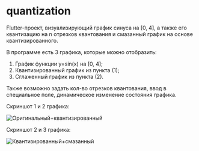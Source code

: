 # quantization

Flutter-проект, визуализирующий график синуса на [0, 4], а также его квантизацию на n отрезков квантования и смазанный график на основе квантизированного.

В программе есть 3 графика, которые можно отобразить:
1) График функции y=sin(x) на [0, 4];
2) Квантизированный график из пункта (1);
3) Сглаженный график из пункта (2).

Также возможно задать кол-во отрезков квантования, ввод в специальное поле, динамическое изменение состояния графика.

Скриншот 1 и 2 графика:

![Оригинальный+квантизированный](https://user-images.githubusercontent.com/80700464/134747359-07b00626-2aa1-4e8e-b44a-6ecd6fbd8d57.jpg)

Скриншот 2 и 3 графика:

![Квантизированный+смазанный](https://user-images.githubusercontent.com/80700464/134747361-ce8dcdad-8073-4bd8-a97e-39379468f905.jpg)
